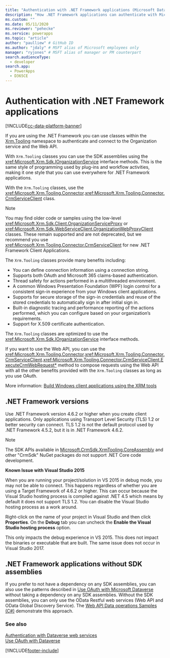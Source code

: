 ```yaml
---
title: "Authentication with .NET Framework applications (Microsoft Dataverse) | Microsoft Docs" # Intent and product brand in a unique string of 43-59 chars including spaces
description: "How .NET Framework applications can authenticate with Microsoft Dataverse" # 115-145 characters including spaces. This abstract displays in the search result.
ms.custom: ""
ms.date: 05/11/2020
ms.reviewer: "pehecke"
ms.service: powerapps
ms.topic: "article"
author: "paulliew" # GitHub ID
ms.author: "jdaly" # MSFT alias of Microsoft employees only
manager: "ryjones" # MSFT alias of manager or PM counterpart
search.audienceType: 
  - developer
search.app: 
  - PowerApps
  - D365CE
---
```


# Authentication with .NET Framework applications

[!INCLUDE[cc-data-platform-banner](../../includes/cc-data-platform-banner.md)]

If you are using the .NET Framework you can use classes within the [Xrm.Tooling](/dotnet/api/?view=dynamics-xrmtooling-ce-9) namespace to authenticate and connect to the Organization service and the Web API.

With `Xrm.Tooling` classes you can use the SDK assemblies using the <xref:Microsoft.Xrm.Sdk.IOrganizationService> interface methods. This is the same style of programming used by plug-ins and workflow activities, making it one style that you can use everywhere for .NET Framework applications.

With the `Xrm.Tooling` classes, use the <xref:Microsoft.Xrm.Tooling.Connector>.<xref:Microsoft.Xrm.Tooling.Connector.CrmServiceClient> class.

> [!NOTE]
> You may find older code or samples using the low-level <xref:Microsoft.Xrm.Sdk.Client.OrganizationServiceProxy> or <xref:Microsoft.Xrm.Sdk.WebServiceClient.OrganizationWebProxyClient> classes. These remain supported and are not deprecated, but we recommend you use <xref:Microsoft.Xrm.Tooling.Connector.CrmServiceClient> for new .NET Framework Client Applications.

The `Xrm.Tooling` classes provide many benefits including:
- You can define connection information using a connection string.
- Supports both OAuth and Microsoft 365 claims-based authentication.
- Thread safety for actions performed in a multithreaded environment. 
- A common Windows Presentation Foundation (WPF) login control for a consistent sign-in experience from your Windows client applications.
- Supports for secure storage of the sign-in credentials and reuse of the stored credentials to automatically sign in after initial sign in.
- Built-in diagnostic tracing and performance reporting of the actions performed, which you can configure based on your organization’s requirements.
- Support for X.509 certificate authentication.

The `Xrm.Tooling` classes are optimized to use the <xref:Microsoft.Xrm.Sdk.IOrganizationService> interface methods. 

If you want to use the Web API, you can use the <xref:Microsoft.Xrm.Tooling.Connector>.<xref:Microsoft.Xrm.Tooling.Connector.CrmServiceClient>.<xref:Microsoft.Xrm.Tooling.Connector.CrmServiceClient.ExecuteCrmWebRequest*> method to compose requests using the Web API with all the other benefits provided with the `Xrm.Tooling` classes as long as you use OAuth.

More information: [Build Windows client applications using the XRM tools](xrm-tooling/build-windows-client-applications-xrm-tools.md)


## .NET Framework versions

Use .NET Framework version 4.6.2 or higher when you create client applications. Only applications using Transport Level Security (TLS) 1.2 or better security can connect. TLS 1.2 is not the default protocol used by .NET Framework 4.5.2, but it is in .NET Framework 4.6.2.

> [!NOTE]
> The SDK APIs available in [Microsoft.CrmSdk.XrmTooling.CoreAssembly](https://www.nuget.org/packages/Microsoft.CrmSdk.XrmTooling.CoreAssembly/) and other "CrmSdk" NuGet packages do not support .NET Core code development.<p/>
> **Known Issue with Visual Studio 2015**
> 
> When you are running your project/solution in VS 2015 in debug mode, you may not be able to connect. This happens regardless of whether you are using a Target Framework of 4.6.2 or higher. This can occur because the Visual Studio hosting process is compiled against .NET 4.5 which means by default it does not support TLS 1.2. You can disable the Visual Studio hosting process as a work around. 
>
> Right-click on the name of your project in Visual Studio and then click **Properties**. On the **Debug** tab you can uncheck the **Enable the Visual Studio hosting process** option. 
>
> This only impacts the debug experience in VS 2015. This does not impact the binaries or executable that are built. The same issue does not occur in Visual Studio 2017.

## .NET Framework applications without SDK assemblies

If you prefer to not have a dependency on any SDK assemblies, you can also use the patterns described in [Use OAuth with Microsoft Dataverse](authenticate-oauth.md) without taking a dependency on any SDK assemblies. Without the SDK assemblies, you can only use the OData Restful web services (Web API and OData Global Discovery Service). The [Web API Data operations Samples (C#)](webapi/web-api-samples-csharp.md) demonstrate this approach.

### See also

[Authentication with Dataverse web services](authentication.md)<br />
[Use OAuth with Dataverse](authenticate-oauth.md)



[!INCLUDE[footer-include](../../includes/footer-banner.md)]
